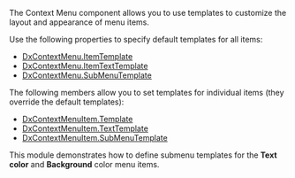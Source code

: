 The Context Menu component allows you to use templates to customize the layout and appearance of menu items.

Use the following properties to specify default templates for all items:
* [DxContextMenu.ItemTemplate](https://docs.devexpress.com/Blazor/DevExpress.Blazor.DxContextMenu.ItemTemplate)
* [DxContextMenu.ItemTextTemplate](https://docs.devexpress.com/Blazor/DevExpress.Blazor.DxContextMenu.ItemTextTemplate)
* [DxContextMenu.SubMenuTemplate](https://docs.devexpress.com/Blazor/DevExpress.Blazor.DxContextMenu.SubMenuTemplate)

The following members allow you to set templates for individual items (they override the default templates):

* [DxContextMenuItem.Template](https://docs.devexpress.com/Blazor/DevExpress.Blazor.DxContextMenuItem.Template)
* [DxContextMenuItem.TextTemplate](https://docs.devexpress.com/Blazor/DevExpress.Blazor.DxContextMenuItem.TextTemplate)
* [DxContextMenuItem.SubMenuTemplate](https://docs.devexpress.com/Blazor/DevExpress.Blazor.DxContextMenuItem.SubMenuTemplate)

This module demonstrates how to define submenu templates for the **Text color** and **Background** color menu items.
